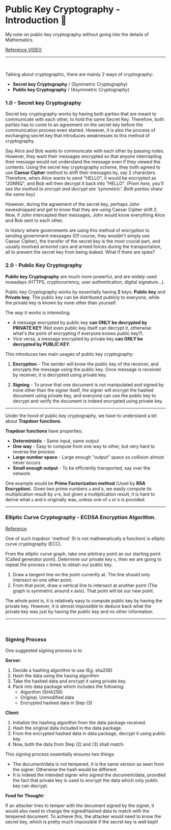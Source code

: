 # Public Key Cryptography - Introduction 🔐

My note on public key cryptography without going into the details of Mathematics.

[Reference VIDEO](https://www.youtube.com/watch?v=F-sFp_AvHc8)

---

<br>

Talking about cryptographic, there are mainly 2 ways of cryptography:

* __Secret key Cryptography__ / (Symmetric Cryptography)
* __Public key Cryptography__ / (Asymmetric Cryptography)

### __1.0 - Secret key Cryptography__ 

Secret key cryptography works by having both parties that are meant to communicate with each other, to hold the same Secret Key. Therefore, both parties has to come to an agreement on the secret key before the communication process even started. However, it is also the process of exchanging secret key that introduces weaknesses to this method of cryptography.

Say Alice and Bob wants to communicate with each other by passing notes. However, they want their messages encrypted so that anyone intercepting their message would not understand the message even if they viewed the contents. Using the secret key cryptography scheme, they both agreed to use __Caesar Cipher__ method to shift their messages by, say 2 characters. Therefore, when Alice wants to send "HELLO", it would be encrypted as "JGNNQ", and Bob will then decrypt it back into "HELLO". *(From here, you'll see the method to encrypt and decrypt are 'symmetric'. Both parties share the same key)*

However, during the agreement of the secret key, perhaps John eavesdropped and get to know that they are using Caesar Cipher shift 2. Now, if John intercepted their messages, John would know everything Alice and Bob sent to each other.

In history where governments are using this method of encryption to sending government messages (Of course, they wouldn't simply use Caesar Cipher), the transfer of the secret key is the most crucial part, and usually involved armored cars and armed forces during the transportation, all to prevent the secret key from being leaked. What if there are spies?

### __2.0 - Public Key Cryptography__

__Public key Cryptography__ are much more powerful, and are widely used nowadays (HTTPS, cryptocurrency, user authentication, digital signature...). 

Public key Cryptography works by essentially having __2__ keys: __Public key__ and __Private key__. The public key can be distributed publicly to everyone, while the private key is known by none other than yourself.

The way it works is interesting: 
* A message encrypted by public key __can ONLY be decrypted by PRIVATE KEY__ (Not even public key itself can decrypt it, otherwise what's the point of encrypting if everyone knows public key?). 
* Vice versa, a message encrypted by private key __can ONLY be decrypted by PUBLIC KEY__.

This introduces two main usages of public key cryptography:

1. __Encryption__ - The sender will know the public key of the receiver, and encrypts the message using the public key. Once message is received by receiver, it is decrypted using private key.

1. __Signing__ - To prove that one document is not manipulated and signed by none other than the signer itself, the signer will encrypt the hashed document using private key, and everyone can use the public key to decrypt and verify the document is indeed encrypted using private key.

---

Under the hood of public key cryptography, we have to understand a bit about __Trapdoor functions__.

__Trapdoor functions__ have properties:

* __Deterministic__ - Same input, same output
* __One way__ - Easy to compute from one way to other, but very hard to reverse the process
* __Large number space__ - Large enough "output" space so collision almost never occurs
* __Small enough output__ - To be efficiently transported, say over the network.

One example would be __Prime Factorization method__ (Used by __RSA Encryption__). Given two prime numbers `a` and `b`, we easily compute its multiplication result by `a*b`, but given a multiplication result, it is hard to derive what `a` and `b` originally was, unless one of `a` or `b` is provided.

---

### Elliptic Curve Cryptography - __ECDSA Encryption Algorithm__.

[Reference](https://www.youtube.com/watch?v=dCvB-mhkT0w)

One of such trapdoor 'method' (It is not mathematically a function) is elliptic curve cryptography (ECC).

From the elliptic curve graph, take one arbitrary point as our starting point (Called generator point). Determine our private key `n`, then we are going to repeat the process `n` times to obtain our public key.

1. Draw a tangent line on the point currently at. The line should only intersect on one other point.
1. From that point, draw a vertical line to intersect at another point (The graph is symmetric around x axis). That point will be our new point.

The whole point is, it is relatively easy to compute public key by having the private key. However, it is almost impossible to deduce back what the private key was just by having the public key and no other information.

---

<br>

### __Signing Process__

One suggested signing process is to 

__Server__:
1. Decide a hashing algorithm to use (Eg: sha256)
1. Hash the data using the hasing algorithm
1. Take the hashed data and encrypt it using private key.
1. Pack into data package which includes the following:
    * Algorithm (SHA256)
    * Original, Unmodified data
    * Encrypted hashed data in Step (3)

__Client__:
1. Initialize the hashing algorithm from the data package received.
1. Hash the original data included in the data package.
1. From the encrypted hashed data in data package, decrypt it using public key.
1. Now, both the data from Step (2) and (3) shall match.

This signing process essentially ensures two things:
* The document/data is not tempered, it is the same version as seen from the signer. Otherwise the hash would be different
* It is indeed the intended signer who signed the document/data, provided the fact that private key is used to encrypt the data which only public key can decrypt.


__Food for Thought:__

If an attacker tries to temper with the document signed by the signer, it would also need to change the signedHashed data
to match with the tempered document. To achieve this, the attacker would need to know the secret key, which is pretty much
impossible if the secret key is well kept!
